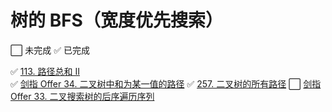 # 树的 BFS（宽度优先搜索）

⬜️ 未完成  ✅ 已完成    

✅ [113. 路径总和 II](https://leetcode-cn.com/problems/path-sum-ii/)  
✅ [剑指 Offer 34. 二叉树中和为某一值的路径](https://leetcode-cn.com/problems/er-cha-shu-zhong-he-wei-mou-yi-zhi-de-lu-jing-lcof/)
✅ [257. 二叉树的所有路径](https://leetcode-cn.com/problems/binary-tree-paths/)
⬜️ [剑指 Offer 33. 二叉搜索树的后序遍历序列](https://leetcode-cn.com/problems/er-cha-sou-suo-shu-de-hou-xu-bian-li-xu-lie-lcof/)  
